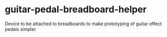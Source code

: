 # guitar-pedal-breadboard-helper
Device to be attached to breadboards to make prototyping of guitar effect pedals simpler.
